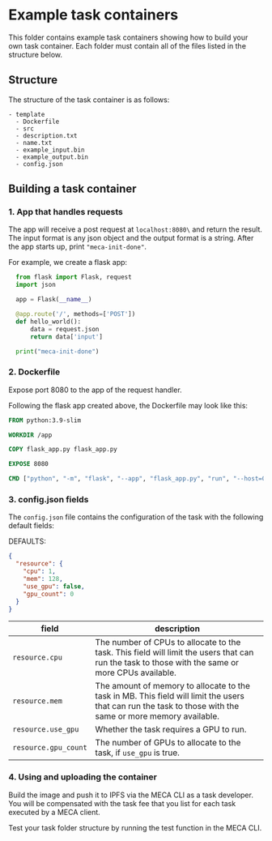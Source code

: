 # Example task containers

This folder contains example task containers showing how to build your own task container. Each folder must contain all of the files listed in the structure below.

## Structure

The structure of the task container is as follows:

```
- template
  - Dockerfile
  - src
  - description.txt
  - name.txt
  - example_input.bin
  - example_output.bin
  - config.json

```

## Building a task container

### 1. App that handles requests

The app will receive a post request at `localhost:8080\` and return the result. The input format is any json object and the output format is a string. After the app starts up, print `"meca-init-done"`.

For example, we create a flask app:
  
```python
  from flask import Flask, request
  import json

  app = Flask(__name__)

  @app.route('/', methods=['POST'])
  def hello_world():
      data = request.json
      return data['input']

  print("meca-init-done")
```

### 2. Dockerfile

Expose port 8080 to the app of the request handler.

Following the flask app created above, the Dockerfile may look like this:

```dockerfile
FROM python:3.9-slim

WORKDIR /app

COPY flask_app.py flask_app.py

EXPOSE 8080

CMD ["python", "-m", "flask", "--app", "flask_app.py", "run", "--host=0.0.0.0", "--port=8080"]
```

### 3. config.json fields

The `config.json` file contains the configuration of the task with the following default fields:

DEFAULTS:

```json
{
  "resource": {
    "cpu": 1,
    "mem": 128,
    "use_gpu": false, 
    "gpu_count": 0
  }
}
```

field | description
--- | ---
`resource.cpu` | The number of CPUs to allocate to the task. This field will limit the users that can run the task to those with the same or more CPUs available.
`resource.mem` | The amount of memory to allocate to the task in MB. This field will limit the users that can run the task to those with the same or more memory available.
`resource.use_gpu` | Whether the task requires a GPU to run.
`resource.gpu_count` | The number of GPUs to allocate to the task, if `use_gpu` is true.

### 4. Using and uploading the container

Build the image and push it to IPFS via the MECA CLI as a task developer. You will be compensated with the task fee that you list for each task executed by a MECA client.

Test your task folder structure by running the test function in the MECA CLI.
